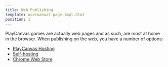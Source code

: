 ```yaml
---
title: Web Publishing
template: usermanual-page.tmpl.html
position: 1
---
```


PlayCanvas games are actually web pages and as such, are most at home in the browser. When publishing on the web, you have a number of options:

* [PlayCanvas Hosting][1]
* [Self-hosting][2]
* [Chrome Web Store][3]

[1]: /user-manual/publishing/web/playcanvas-hosting
[2]: /user-manual/publishing/web/self-hosting
[3]: /user-manual/publishing/web/chrome-web-store
